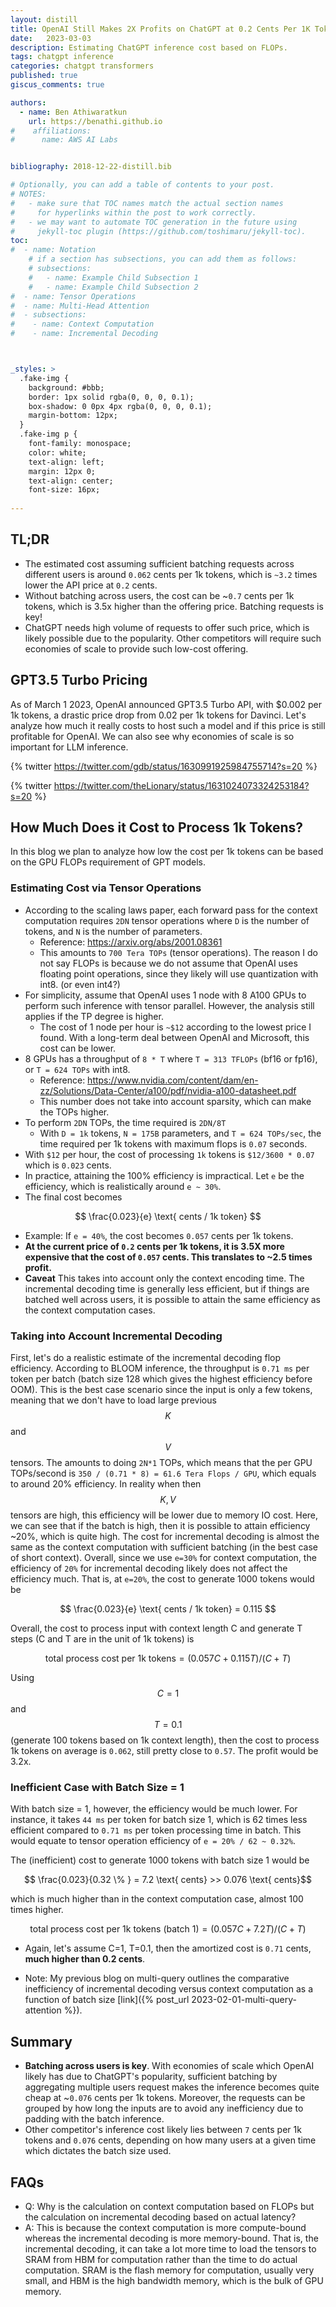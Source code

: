 ```yaml
---
layout: distill
title: OpenAI Still Makes 2X Profits on ChatGPT at 0.2 Cents Per 1K Tokens
date:   2023-03-03
description: Estimating ChatGPT inference cost based on FLOPs.
tags: chatgpt inference
categories: chatgpt transformers
published: true
giscus_comments: true

authors:
  - name: Ben Athiwaratkun 
    url: https://benathi.github.io
#    affiliations:
#      name: AWS AI Labs


bibliography: 2018-12-22-distill.bib

# Optionally, you can add a table of contents to your post.
# NOTES:
#   - make sure that TOC names match the actual section names
#     for hyperlinks within the post to work correctly.
#   - we may want to automate TOC generation in the future using
#     jekyll-toc plugin (https://github.com/toshimaru/jekyll-toc).
toc:
#  - name: Notation
    # if a section has subsections, you can add them as follows:
    # subsections:
    #   - name: Example Child Subsection 1
    #   - name: Example Child Subsection 2
#  - name: Tensor Operations
#  - name: Multi-Head Attention
#  - subsections:
#    - name: Context Computation
#    - name: Incremental Decoding



_styles: >
  .fake-img {
    background: #bbb;
    border: 1px solid rgba(0, 0, 0, 0.1);
    box-shadow: 0 0px 4px rgba(0, 0, 0, 0.1);
    margin-bottom: 12px;
  }
  .fake-img p {
    font-family: monospace;
    color: white;
    text-align: left;
    margin: 12px 0;
    text-align: center;
    font-size: 16px;
  
---
```


## TL;DR

- The estimated cost assuming sufficient batching requests across different users is around `0.062` cents per 1k tokens, which is `~3.2` times lower the API price at `0.2` cents. 
- Without batching across users, the cost can be ~`0.7` cents per 1k tokens, which is 3.5x higher than the offering price. Batching requests is key!
- ChatGPT needs high volume of requests to offer such price, which is likely possible due to the popularity. Other competitors will require such economies of scale to provide such low-cost offering.



## GPT3.5 Turbo Pricing
As of March 1 2023, OpenAI announced GPT3.5 Turbo API, with $0.002 per 1k tokens, a drastic price drop from 0.02 per 1k tokens for Davinci. Let's analyze how much it really costs to host such a model and if this price is still profitable for OpenAI. We can also see why economies of scale is so important for LLM inference.

<!--
{% twitter https://twitter.com/AlphaSignalAI/status/1630994231887101958?s=20 %}
{% twitter https://twitter.com/AlphaSignalAI/status/1630997137805770769?s=20 %}
-->

{% twitter https://twitter.com/gdb/status/1630991925984755714?s=20 %} 

{% twitter https://twitter.com/theLionary/status/1631024073324253184?s=20 %}


## How Much Does it Cost to Process 1k Tokens?
In this blog we plan to analyze how low the cost per 1k tokens can be based on the GPU FLOPs requirement of GPT models.

### Estimating Cost via Tensor Operations


* According to the scaling laws paper, each forward pass for the context computation requires `2DN` tensor operations where `D` is the number of tokens, and `N` is the number of parameters.
  * Reference: https://arxiv.org/abs/2001.08361
  * This amounts to `700 Tera TOPs` (tensor operations). The reason I do not say FLOPs is because we do not assume that OpenAI uses floating point operations, since they likely will use quantization with int8. (or even int4?)
* For simplicity, assume that OpenAI uses 1 node with 8 A100 GPUs to perform such inference with tensor parallel. However, the analysis still applies if the TP degree is higher.
  * The cost of 1 node per hour is `~$12` according to the lowest price I found. With a long-term deal between OpenAI and Microsoft, this cost can be lower.
* 8 GPUs has a throughput of `8 * T` where `T = 313 TFLOPs` (bf16 or fp16), or `T = 624 TOPs` with int8. 
  * Reference: https://www.nvidia.com/content/dam/en-zz/Solutions/Data-Center/a100/pdf/nvidia-a100-datasheet.pdf
  * This number does not take into account sparsity, which can make the TOPs higher.
* To perform `2DN` TOPs, the time required is `2DN/8T`
  * With `D = 1k` tokens, `N = 175B` parameters, and `T = 624 TOPs/sec`, the time required per 1k tokens with maximum flops is `0.07` seconds.
* With `$12` per hour, the cost of processing `1k` tokens is `$12/3600 * 0.07` which is `0.023` cents.
* In practice, attaining the 100% efficiency is impractical. Let `e` be the efficiency, which is realistically around `e ~ 30%`.
* The final cost becomes

$$ \frac{0.023}{e} \text{ cents / 1k token} $$


* Example: If `e = 40%`, the cost becomes `0.057` cents per 1k tokens.
* **At the current price of `0.2` cents per 1k tokens, it is 3.5X more expensive that the cost of `0.057` cents. This translates to ~2.5 times profit.** 
* **Caveat** This takes into account only the context encoding time. The incremental decoding time is generally less efficient, but if things are batched well across users, it is possible to attain the same efficiency as the context computation cases. 

<!--
it is possible that the above analysis based on FLOPs apply. (I will have the check if the forward for incremental decoding is actually `2DN`)
-->



### Taking into Account Incremental Decoding


First, let's do a realistic estimate of the incremental decoding flop efficiency.
According to BLOOM inference, the throughput is `0.71 ms` per token per batch (batch size 128 which gives the highest efficiency before OOM). This is the best case scenario since the input is only a few tokens, meaning that we don't have to load large previous $$K$$ and $$V$$ tensors. The amounts to doing `2N*1` TOPs, which means that the per GPU TOPs/second is `350 / (0.71 * 8) = 61.6 Tera Flops / GPU`, which equals to around 20% efficiency. In reality when then $$K,V$$ tensors are high, this efficiency will be lower due to memory IO cost. Here, we can see that if the batch is high, then it is possible to attain efficiency ~20%, which is quite high. The cost for incremental decoding is almost the same as the context computation with sufficient batching (in the best case of short context). Overall, since we use `e=30%` for context computation, the efficiency of `20%` for incremental decoding likely does not affect the efficiency much. That is, at `e=20%`, the cost to generate 1000 tokens would be

$$ \frac{0.023}{e} \text{ cents / 1k token} = 0.115 $$

Overall, the cost to process input with context length C and generate T steps (C and T are in the unit of 1k tokens) is 

$$ \text{total process cost per 1k tokens} =  (0.057 C + 0.115 T)/(C+T) $$

Using $$C=1$$ and $$T=0.1$$ (generate 100 tokens based on 1k context length), then the cost to process 1k tokens on average is `0.062`, still pretty close to `0.57`. The profit would be 3.2x.




### Inefficient Case with Batch Size = 1

With batch size = 1, however, the efficiency would be much lower. For instance, it takes `44 ms` per token for batch size 1, which is 62 times less efficient compared to `0.71 ms` per token processing time in batch. This would equate to tensor operation efficiency of `e = 20% / 62 ~ 0.32%`.

The (inefficient) cost to generate 1000 tokens with batch size 1 would be 

$$ \frac{0.023}{0.32 \% } = 7.2 \text{ cents} >> 0.076 \text{ cents}$$

which is much higher than in the context computation case, almost 100 times higher. 


$$ \text{total process cost per 1k tokens (batch 1)} =  (0.057 C + 7.2 T)/(C+T) $$


* Again, let's assume C=1, T=0.1, then the amortized cost is `0.71` cents, **much higher than 0.2 cents**.


* Note: My previous blog on multi-query outlines the comparative inefficiency of incremental decoding versus context computation as a function of batch size 
[link]({% post_url 2023-02-01-multi-query-attention %}).


## Summary

* **Batching across users is key**. 
With economies of scale which OpenAI likely has due to ChatGPT's popularity, sufficient batching by aggregating multiple users request makes the inference becomes quite cheap at ~`0.076` cents per 1k tokens. Moreover, the requests can be grouped by how long the inputs are to avoid any inefficiency due to padding with the batch inference.
* Other competitor's inference cost likely lies between `7` cents per 1k tokens and `0.076` cents, depending on how many users at a given time which dictates the batch size used.


## FAQs
* Q: Why is the calculation on context computation based on FLOPs but the calculation on incremental decoding based on actual latency?
* A: This is because the context computation is more compute-bound whereas the incremental decoding is more memory-bound. That is, the incremental decoding, it can take a lot more time to load the tensors to SRAM from HBM  for computation rather than the time to do actual computation. SRAM is the flash memory for computation, usually very small, and HBM is the high bandwidth memory, which is the bulk of GPU memory.